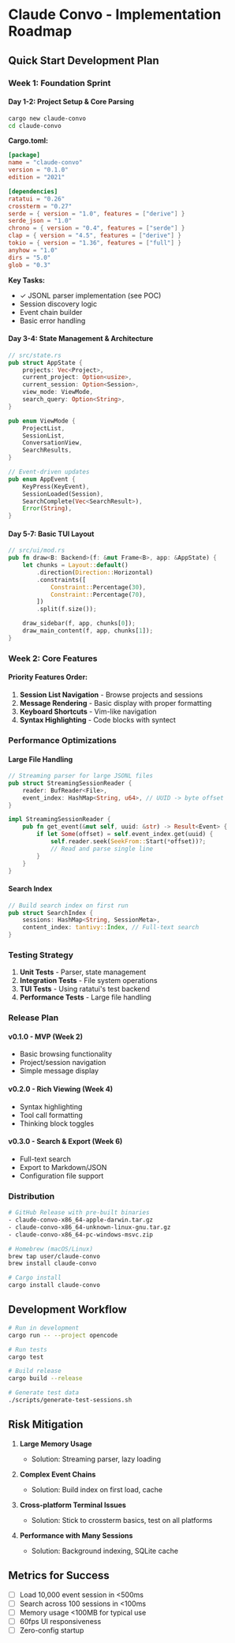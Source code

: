 # Claude Convo - Implementation Roadmap

## Quick Start Development Plan

### Week 1: Foundation Sprint

#### Day 1-2: Project Setup & Core Parsing
```bash
cargo new claude-convo
cd claude-convo
```

**Cargo.toml:**
```toml
[package]
name = "claude-convo"
version = "0.1.0"
edition = "2021"

[dependencies]
ratatui = "0.26"
crossterm = "0.27"
serde = { version = "1.0", features = ["derive"] }
serde_json = "1.0"
chrono = { version = "0.4", features = ["serde"] }
clap = { version = "4.5", features = ["derive"] }
tokio = { version = "1.36", features = ["full"] }
anyhow = "1.0"
dirs = "5.0"
glob = "0.3"
```

**Key Tasks:**
- ✓ JSONL parser implementation (see POC)
- Session discovery logic
- Event chain builder
- Basic error handling

#### Day 3-4: State Management & Architecture
```rust
// src/state.rs
pub struct AppState {
    projects: Vec<Project>,
    current_project: Option<usize>,
    current_session: Option<Session>,
    view_mode: ViewMode,
    search_query: Option<String>,
}

pub enum ViewMode {
    ProjectList,
    SessionList,
    ConversationView,
    SearchResults,
}

// Event-driven updates
pub enum AppEvent {
    KeyPress(KeyEvent),
    SessionLoaded(Session),
    SearchComplete(Vec<SearchResult>),
    Error(String),
}
```

#### Day 5-7: Basic TUI Layout
```rust
// src/ui/mod.rs
pub fn draw<B: Backend>(f: &mut Frame<B>, app: &AppState) {
    let chunks = Layout::default()
        .direction(Direction::Horizontal)
        .constraints([
            Constraint::Percentage(30),
            Constraint::Percentage(70),
        ])
        .split(f.size());

    draw_sidebar(f, app, chunks[0]);
    draw_main_content(f, app, chunks[1]);
}
```

### Week 2: Core Features

#### Priority Features Order:
1. **Session List Navigation** - Browse projects and sessions
2. **Message Rendering** - Basic display with proper formatting
3. **Keyboard Shortcuts** - Vim-like navigation
4. **Syntax Highlighting** - Code blocks with syntect

### Performance Optimizations

#### Large File Handling
```rust
// Streaming parser for large JSONL files
pub struct StreamingSessionReader {
    reader: BufReader<File>,
    event_index: HashMap<String, u64>, // UUID -> byte offset
}

impl StreamingSessionReader {
    pub fn get_event(&mut self, uuid: &str) -> Result<Event> {
        if let Some(offset) = self.event_index.get(uuid) {
            self.reader.seek(SeekFrom::Start(*offset))?;
            // Read and parse single line
        }
    }
}
```

#### Search Index
```rust
// Build search index on first run
pub struct SearchIndex {
    sessions: HashMap<String, SessionMeta>,
    content_index: tantivy::Index, // Full-text search
}
```

### Testing Strategy

1. **Unit Tests** - Parser, state management
2. **Integration Tests** - File system operations
3. **TUI Tests** - Using ratatui's test backend
4. **Performance Tests** - Large file handling

### Release Plan

#### v0.1.0 - MVP (Week 2)
- Basic browsing functionality
- Project/session navigation
- Simple message display

#### v0.2.0 - Rich Viewing (Week 4)
- Syntax highlighting
- Tool call formatting
- Thinking block toggles

#### v0.3.0 - Search & Export (Week 6)
- Full-text search
- Export to Markdown/JSON
- Configuration file support

### Distribution

```bash
# GitHub Release with pre-built binaries
- claude-convo-x86_64-apple-darwin.tar.gz
- claude-convo-x86_64-unknown-linux-gnu.tar.gz  
- claude-convo-x86_64-pc-windows-msvc.zip

# Homebrew (macOS/Linux)
brew tap user/claude-convo
brew install claude-convo

# Cargo install
cargo install claude-convo
```

## Development Workflow

```bash
# Run in development
cargo run -- --project opencode

# Run tests
cargo test

# Build release
cargo build --release

# Generate test data
./scripts/generate-test-sessions.sh
```

## Risk Mitigation

1. **Large Memory Usage**
   - Solution: Streaming parser, lazy loading
   
2. **Complex Event Chains**
   - Solution: Build index on first load, cache

3. **Cross-platform Terminal Issues**
   - Solution: Stick to crossterm basics, test on all platforms

4. **Performance with Many Sessions**
   - Solution: Background indexing, SQLite cache

## Metrics for Success

- [ ] Load 10,000 event session in <500ms
- [ ] Search across 100 sessions in <100ms  
- [ ] Memory usage <100MB for typical use
- [ ] 60fps UI responsiveness
- [ ] Zero-config startup